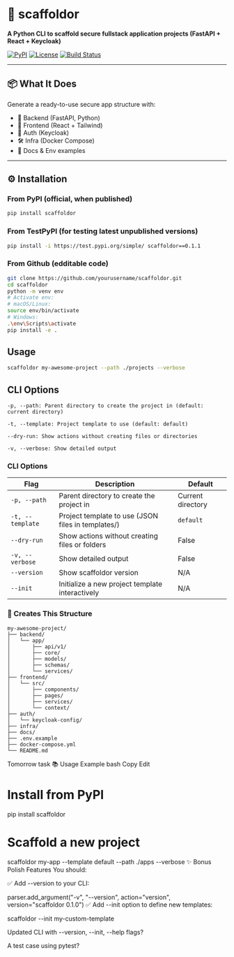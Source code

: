 


# 🚀 scaffoldor

**A Python CLI to scaffold secure fullstack application projects (FastAPI + React + Keycloak)**

[![PyPI](https://img.shields.io/pypi/v/scaffoldor)](https://pypi.org/project/scaffoldor/)
[![License](https://img.shields.io/github/license/Gashaw512/scaffoldor)](LICENSE)
[![Build Status](https://github.com/Gashaw512/scaffoldor/actions/workflows/ci.yml/badge.svg)](https://github.com/Gashaw512/scaffoldor/actions)

---

## 📦 What It Does

Generate a ready-to-use secure app structure with:

- 🔧 Backend (FastAPI, Python)  
- 🎨 Frontend (React + Tailwind)  
- 🔐 Auth (Keycloak)  
- 🛠️ Infra (Docker Compose)  
- 📄 Docs & Env examples  

---

## ⚙️ Installation

### From PyPI (official, when published)
```bash
pip install scaffoldor
```

### From TestPyPI (for testing latest unpublished versions)
```bash
pip install -i https://test.pypi.org/simple/ scaffoldor==0.1.1

```
### From Github (edditable code)
```bash
git clone https://github.com/yourusername/scaffoldor.git
cd scaffoldor
python -m venv env
# Activate env:
# macOS/Linux:
source env/bin/activate
# Windows:
.\env\Scripts\activate
pip install -e .

```
## Usage
```bash
scaffoldor my-awesome-project --path ./projects --verbose

```

## CLI Options
```text
-p, --path: Parent directory to create the project in (default: current directory)

-t, --template: Project template to use (default: default)

--dry-run: Show actions without creating files or directories

-v, --verbose: Show detailed output

```

### CLI Options

| Flag         | Description                                      | Default           |
| ------------ | ------------------------------------------------ | ----------------- |
| `-p, --path`     | Parent directory to create the project in      | Current directory |
| `-t, --template` | Project template to use (JSON files in templates/) | `default`         |
| `--dry-run`      | Show actions without creating files or folders | False             |
| `-v, --verbose`  | Show detailed output                            | False             |
| `--version`      | Show scaffoldor version                         | N/A               |
| `--init`         | Initialize a new project template interactively | N/A               |


### 📁 Creates This Structure

```text
my-awesome-project/
├── backend/
│   └── app/
│       ├── api/v1/
│       ├── core/
│       ├── models/
│       ├── schemas/
│       └── services/
├── frontend/
│   └── src/
│       ├── components/
│       ├── pages/
│       ├── services/
│       └── context/
├── auth/
│   └── keycloak-config/
├── infra/
├── docs/
├── .env.example
├── docker-compose.yml
└── README.md
```

Tomorrow task
📚 Usage Example
bash
Copy
Edit
# Install from PyPI
pip install scaffoldor

# Scaffold a new project
scaffoldor my-app --template default --path ./apps --verbose
✨ Bonus Polish Features
You should:

✅ Add --version to your CLI:


parser.add_argument("-v", "--version", action="version", version="scaffoldor 0.1.0")
✅ Add --init option to define new templates:


scaffoldor --init my-custom-template


Updated CLI with --version, --init, --help flags?

A test case using pytest?





